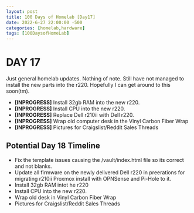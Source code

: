 ```yaml
---
layout: post
title: 100 Days of Homelab [Day17]
date: 2022-6-27 22:00:00 -500
categories: [homelab,hardware]
tags: [100DaysofHomeLab]
---
```


# DAY 17

Just general homelab updates.  Nothing of note.  Still have not managed to install the new parts into the r220.  Hopefully I can get around to this soon(tm).

* **[INPROGRESS]** Install 32gb RAM into the new r220.
* **[INPROGRESS]** Install CPU into the new r220.
* **[INPROGRESS]** Replace Dell r210ii with Dell r220.
* **[INPROGRESS]** Wrap old computer desk in the Vinyl Carbon Fiber Wrap
* **[INPROGRESS]** Pictures for Craigslist/Reddit Sales Threads

## Potential Day 18 Timeline
* Fix the template issues causing the /vault/index.html file so its correct and not blanks.
* Update all firmware on the newly delivered Dell r220 in preerations for migrating r210ii Proxmox install with OPNSense and Pi-Hole to it.
* Install 32gb RAM intot he r220
* Install CPU into the new r220.
* Wrap old desk in Vinyl Carbon Fiber Wrap
* Pictures for Craigslist/Reddit Sales Threads
